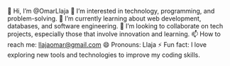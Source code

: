 👋 Hi, I’m @OmarLlaja
👀 I’m interested in technology, programming, and problem-solving.
🌱 I’m currently learning about web development, databases, and software engineering.
💞️ I’m looking to collaborate on tech projects, especially those that involve innovation and learning.
📫 How to reach me: llajaomar@gmail.com
😄 Pronouns: Llaja
⚡ Fun fact: I love exploring new tools and technologies to improve my coding skills.
